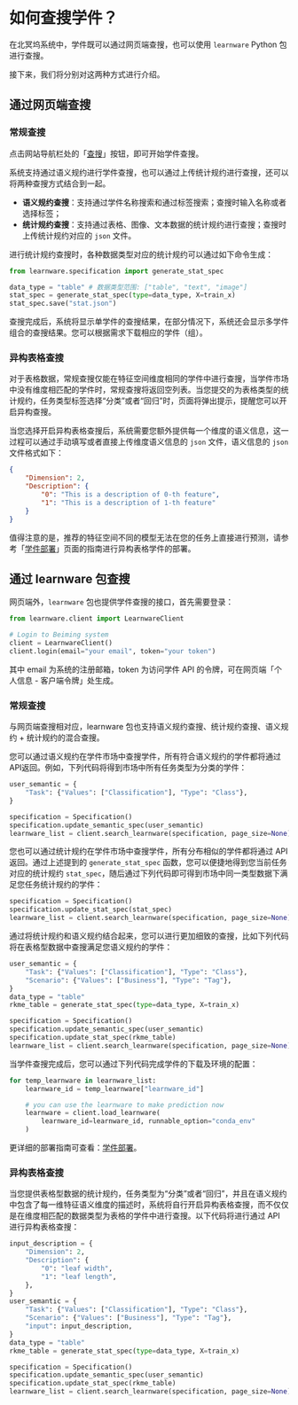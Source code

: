 # 如何查搜学件？

在北冥坞系统中，学件既可以通过网页端查搜，也可以使用 `learnware` Python 包进行查搜。

接下来，我们将分别对这两种方式进行介绍。


## 通过网页端查搜

### 常规查搜

点击网站导航栏处的「[查搜](https://www.lamda.nju.edu.cn/learnware/#/search)」按钮，即可开始学件查搜。

系统支持通过语义规约进行学件查搜，也可以通过上传统计规约进行查搜，还可以将两种查搜方式结合到一起。

- **语义规约查搜**：支持通过学件名称搜索和通过标签搜索；查搜时输入名称或者选择标签；
- **统计规约查搜**：支持通过表格、图像、文本数据的统计规约进行查搜；查搜时上传统计规约对应的 `json` 文件。

进行统计规约查搜时，各种数据类型对应的统计规约可以通过如下命令生成：

```python
from learnware.specification import generate_stat_spec

data_type = "table" # 数据类型范围: ["table", "text", "image"]
stat_spec = generate_stat_spec(type=data_type, X=train_x)
stat_spec.save("stat.json")
```

查搜完成后，系统将显示单学件的查搜结果，在部分情况下，系统还会显示多学件组合的查搜结果。您可以根据需求下载相应的学件（组）。



### 异构表格查搜

对于表格数据，常规查搜仅能在特征空间维度相同的学件中进行查搜，当学件市场中没有维度相匹配的学件时，常规查搜将返回空列表。当您提交的为表格类型的统计规约，任务类型标签选择“分类”或者“回归”时，页面将弹出提示，提醒您可以开启异构查搜。

当您选择开启异构表格查搜后，系统需要您额外提供每一个维度的语义信息，这一过程可以通过手动填写或者直接上传维度语义信息的 `json` 文件，语义信息的 `json` 文件格式如下：

```json
{
    "Dimension": 2,
    "Description": {
        "0": "This is a description of 0-th feature", 
        "1": "This is a description of 1-th feature"
    }
}
```

值得注意的是，推荐的特征空间不同的模型无法在您的任务上直接进行预测，请参考「[学件部署](/zh-CN/user-guide/learnware-deploy)」页面的指南进行异构表格学件的部署。


## 通过 learnware 包查搜

网页端外，`learnware` 包也提供学件查搜的接口，首先需要登录：

```python
from learnware.client import LearnwareClient

# Login to Beiming system
client = LearnwareClient()
client.login(email="your email", token="your token")
```

其中 email 为系统的注册邮箱，token 为访问学件 API 的令牌，可在网页端「个人信息 - 客户端令牌」处生成。 



### 常规查搜

与网页端查搜相对应，learnware 包也支持语义规约查搜、统计规约查搜、语义规约 + 统计规约的混合查搜。

您可以通过语义规约在学件市场中查搜学件，所有符合语义规约的学件都将通过API返回。例如，下列代码将得到市场中所有任务类型为分类的学件：

```python
user_semantic = {
    "Task": {"Values": ["Classification"], "Type": "Class"},
}

specification = Specification()
specification.update_semantic_spec(user_semantic)
learnware_list = client.search_learnware(specification, page_size=None)
```

您也可以通过统计规约在学件市场中查搜学件，所有分布相似的学件都将通过 API 返回。通过上述提到的 `generate_stat_spec` 函数，您可以便捷地得到您当前任务对应的统计规约 `stat_spec`，随后通过下列代码即可得到市场中同一类型数据下满足您任务统计规约的学件：

```python
specification = Specification()
specification.update_stat_spec(stat_spec)
learnware_list = client.search_learnware(specification, page_size=None)
```

通过将统计规约和语义规约结合起来，您可以进行更加细致的查搜，比如下列代码将在表格型数据中查搜满足您语义规约的学件：

```python
user_semantic = {
    "Task": {"Values": ["Classification"], "Type": "Class"},
    "Scenario": {"Values": ["Business"], "Type": "Tag"},
}
data_type = "table"
rkme_table = generate_stat_spec(type=data_type, X=train_x)

specification = Specification()
specification.update_semantic_spec(user_semantic)
specification.update_stat_spec(rkme_table)
learnware_list = client.search_learnware(specification, page_size=None)
```

当学件查搜完成后，您可以通过下列代码完成学件的下载及环境的配置：

```python
for temp_learnware in learnware_list:
    learnware_id = temp_learnware["learnware_id"]

    # you can use the learnware to make prediction now
    learnware = client.load_learnware(
        learnware_id=learnware_id, runnable_option="conda_env"
    )
```

更详细的部署指南可查看：[学件部署](/zh-CN/user-guide/learnware-deploy)。


### 异构表格查搜

当您提供表格型数据的统计规约，任务类型为“分类”或者“回归”，并且在语义规约中包含了每一维特征语义维度的描述时，系统将自行开启异构表格查搜，而不仅仅是在维度相匹配的数据类型为表格的学件中进行查搜。以下代码将进行通过 API 进行异构表格查搜：

```python
input_description = {
    "Dimension": 2,
    "Description": {
        "0": "leaf width",
        "1": "leaf length",
    },
}
user_semantic = {
    "Task": {"Values": ["Classification"], "Type": "Class"},
    "Scenario": {"Values": ["Business"], "Type": "Tag"},
    "input": input_description,
}
data_type = "table"
rkme_table = generate_stat_spec(type=data_type, X=train_x)

specification = Specification()
specification.update_semantic_spec(user_semantic)
specification.update_stat_spec(rkme_table)
learnware_list = client.search_learnware(specification, page_size=None)
```